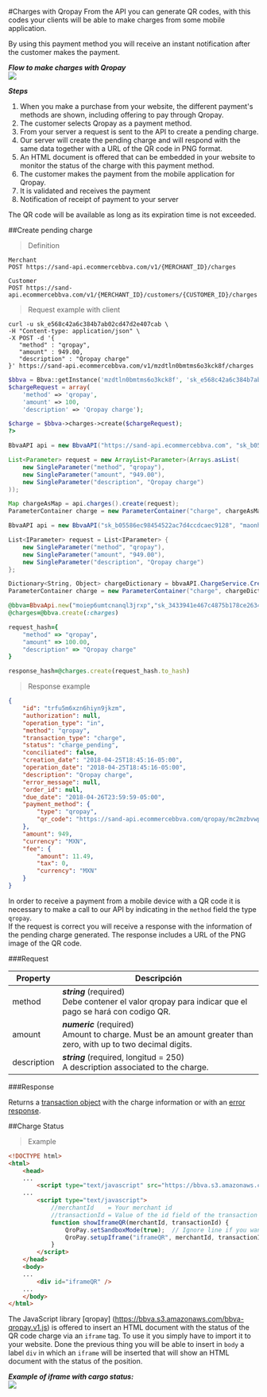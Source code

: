 #Charges with Qropay
From the API you can generate QR codes, with this codes your clients will be able to make charges from some mobile application.

<aside class="notice">
By using this payment method you will receive an instant notification after the customer makes the payment.
</aside>

***Flow to make charges with Qropay***</br> 
<img src="https://www.openpay.mx/img/cargo_por_qropay.png">

***Steps***</br> 
1. When you make a purchase from your website, the different payment's methods are shown, including offering to pay through Qropay.<br/>
2. The customer selects Qropay as a payment method.<br/>
3. From your server a request is sent to the API to create a pending charge.<br/>
4. Our server will create the pending charge and will respond with the same data together with a URL of the QR code in PNG format. <br/>
5. An HTML document is offered that can be embedded in your website to monitor the status of the charge with this payment method. <br/>
6. The customer makes the payment from the mobile application for Qropay. <br/>
7. It is validated and receives the payment <br/>
8. Notification of receipt of payment to your server <br/>

<aside class="notice">
The QR code will be available as long as its expiration time is not exceeded.
</aside>

##Create pending charge

> Definition

```plaintext--endpoints
Merchant
POST https://sand-api.ecommercebbva.com/v1/{MERCHANT_ID}/charges

Customer
POST https://sand-api.ecommercebbva.com/v1/{MERCHANT_ID}/customers/{CUSTOMER_ID}/charges
```

> Request example with client

```shell
curl -u sk_e568c42a6c384b7ab02cd47d2e407cab \
-H "Content-type: application/json" \
-X POST -d '{
   "method" : "qropay",
   "amount" : 949.00,
   "description" : "Qropay charge"
}' https://sand-api.ecommercebbva.com/v1/mzdtln0bmtms6o3kck8f/charges
```

```php
$bbva = Bbva::getInstance('mzdtln0bmtms6o3kck8f', 'sk_e568c42a6c384b7ab02cd47d2e407cab');
$chargeRequest = array(
    'method' => 'qropay',
    'amount' => 100,
    'description' => 'Qropay charge');

$charge = $bbva->charges->create($chargeRequest);
?>
```

```java
BbvaAPI api = new BbvaAPI("https://sand-api.ecommercebbva.com", "sk_b05586ec98454522ac7d4ccdcaec9128", "maonhzpqm8xp2ydssovf");

List<Parameter> request = new ArrayList<Parameter>(Arrays.asList(
    new SingleParameter("method", "qropay"),
    new SingleParameter("amount", "949.00"),
    new SingleParameter("description", "Qropay charge")
));

Map chargeAsMap = api.charges().create(request);
ParameterContainer charge = new ParameterContainer("charge", chargeAsMap);
```

```csharp
BbvaAPI api = new BbvaAPI("sk_b05586ec98454522ac7d4ccdcaec9128", "maonhzpqm8xp2ydssovf");

List<IParameter> request = List<IParameter> {
    new SingleParameter("method", "qropay"),
    new SingleParameter("amount", "949.00"),
    new SingleParameter("description", "Qropay charge")
};

Dictionary<String, Object> chargeDictionary = bbvaAPI.ChargeService.Create(request);
ParameterContainer charge = new ParameterContainer("charge", chargeDictionary);
```

```ruby
@bbva=BbvaApi.new("moiep6umtcnanql3jrxp","sk_3433941e467c4875b178ce26348b0fac")
@charges=@bbva.create(:charges)

request_hash={
    "method" => "qropay",
    "amount" => 100.00,
    "description" => "Qropay charge"
}

response_hash=@charges.create(request_hash.to_hash)
```
> Response example

```json
{
    "id": "trfu5m6xzn6hiyn9jkzm",
    "authorization": null,
    "operation_type": "in",
    "method": "qropay",
    "transaction_type": "charge",
    "status": "charge_pending",
    "conciliated": false,
    "creation_date": "2018-04-25T18:45:16-05:00",
    "operation_date": "2018-04-25T18:45:16-05:00",
    "description": "Qropay charge",
    "error_message": null,
    "order_id": null,
    "due_date": "2018-04-26T23:59:59-05:00",
    "payment_method": {
        "type": "qropay",
        "qr_code": "https://sand-api.ecommercebbva.com/qropay/mc2mzbvwpmnps8q0on6q/trfu5m6xzn6hiyn9jkzm/qrcode"
    },
    "amount": 949,
    "currency": "MXN",
    "fee": {
        "amount": 11.49,
        "tax": 0,
        "currency": "MXN"
    }
}
```

In order to receive a payment from a mobile device with a QR code it is necessary to make a call to our API by indicating in the `method` field the type` qropay`.
<br/>
If the request is correct you will receive a response with the information of the pending charge generated. The response includes a URL of the PNG image of the QR code.


###Request

Property | Descripción
--------- | -----
method | ***string*** (required) <br/>Debe contener el valor qropay para indicar que el pago se hará con codigo QR.
amount | ***numeric*** (required) <br/>Amount to charge. Must be an amount greater than zero, with up to two decimal digits.
description | ***string*** (required, longitud = 250) <br/>A description associated to the charge.

###Response

Returns a [transaction object](#transaction-object) with the charge information or with an [error response](#error-object).

##Charge Status

> Example

```html
<!DOCTYPE html>
<html>
    <head>
    ...
        <script type="text/javascript" src="https://bbva.s3.amazonaws.com/bbva-qropay.v1.js"></script>
    ...
        <script type="text/javascript">
            //merchantId    = Your merchant id
            //transactionId = Value of the id field of the transaction object returned when the pending charge was created
            function showIframeQR(merchantId, transactionId) {
                QroPay.setSandboxMode(true);  // Ignore line if you want to launch the request to the productive environment
                QroPay.setupIframe("iframeQR", merchantId, transactionId);
            }
        </script>
    </head>
    <body>
    ...
        <div id="iframeQR" />
    ...
    </body>
</html>
```

The JavaScript library [qropay] (https://bbva.s3.amazonaws.com/bbva-qropay.v1.js) is offered to insert an HTML document with the status of the QR code charge via an `iframe` tag. To use it you simply have to import it to your website. Done the previous thing you will be able to insert in `body` a label `div` in which an `iframe` will be inserted that will show an HTML document with the status of the position.

***Example of iframe with cargo status:***</br> 
<img src="https://www.openpay.mx/img/qropay/charge_completed.gif">
